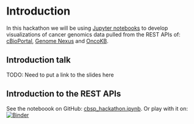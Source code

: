 # Introduction
In this hackathon we will be using [Jupyter notebooks](https://jupyter.org/) to
develop visualizations of cancer genomics data pulled from the REST APIs of:
[cBioPortal](https://www.cbioportal.org/), [Genome
Nexus](https://www.genomenexus.org/) and [OncoKB](https://www.oncokb.org/).

## Introduction talk
TODO: Need to put a link to the slides here

## Introduction to the REST APIs
See the noteboook on GitHub: [cbsp_hackathon.ipynb](cbsp_hackathon.ipynb). Or
play with it on:
[![Binder](https://mybinder.org/badge_logo.svg)](https://mybinder.org/v2/gh/mskcc/cbsp-hackathon/master?filepath=0-introduction%2Fcbsp_hackathon.ipynb)
